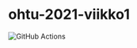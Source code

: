 # ohtu-2021-viikko1

![GitHub Actions](https://github.com/amandahamynen/ohtu-2021-viikko1/workflows/CI/badge.svg)
